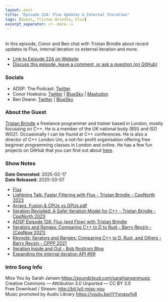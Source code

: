 ```yaml
---
layout: post
title: "Episode 224: Flux Updates & Internal Iteration"
tags: [Guest, Tristan Brindle, Flux]
excerpt_separator: <!--more-->
---
```


<div id="buzzsprout-player-16726930"></div><script src="https://www.buzzsprout.com/1501960/episodes/16726930-episode-224-flux-updates-internal-iteration.js?container_id=buzzsprout-player-16726930&player=small" type="text/javascript" charset="utf-8"></script>

<br>In this episode, Conor and Ben chat with Tristan Brindle about recent updates to Flux, internal iteration vs external iteration and more.

<!--more-->

* [Link to Episode 224 on Website](https://adspthepodcast.com/2025/03/07/Episode-224.html)
* [Discuss this episode, leave a comment, or ask a question (on GitHub)](https://github.com/codereport/adsp2/discussions/123)

### Socials
 
* ADSP: The Podcast: [Twitter](https://twitter.com/adspthepodcast)
* Conor Hoekstra: [Twitter](https://twitter.com/code_report) \| [BlueSky](https://bsky.app/profile/codereport.bsky.social) \| [Mastodon](https://mastodon.social/@code_report)
* Ben Deane: [Twitter](https://x.com/ben_deane) \| [BlueSky](https://bsky.app/profile/elbeno.com)

### About the Guest

[Tristan Brindle](https://twitter.com/tristanbrindle) a freelance programmer and trainer based in London, mostly focussing on C++. He is a member of the UK national body (BSI) and ISO WG21. Occasionally I can be found at C++ conferences. He is also a director of C++ London Uni, a not-for-profit organisation offering free beginner programming classes in London and online. He has a few fun projects on GitHub that you can find out about [here](https://tristanbrindle.com/projects/).

### Show Notes

**Date Generated:** 2025-02-17 <br>
**Date Released:** 2025-03-07

* [Flux](https://github.com/tcbrindle/flux)
* [Lightning Talk: Faster Filtering with Flux - Tristan Brindle - CppNorth 2023](https://www.youtube.com/watch?v=wAOgEWzi4bk)
* [Arrays, Fusion & CPUs vs GPUs.pdf](https://github.com/codereport/Content/blob/main/Talks/2024-10-C%2B%2BUnderTheSea/Arrays%2C%20Fusion%20%26%20CPUs%20vs%20GPUs.pdf)
* [Iteration Revisited: A Safer Iteration Model for C++ - Tristan Brindle - CppNorth 2023](https://www.youtube.com/watch?v=l3AxYei17ls)
* [ADSP Episode 126: Flux (and Flow) with Tristan Brindle](https://adspthepodcast.com/2023/04/21/Episode-126.html)
* [Iterators and Ranges: Comparing C++ to D to Rust - Barry Revzin - [CppNow 2021]](https://www.youtube.com/watch?v=d3qY4dZ2r4w)
* [Keynote: Iterators and Ranges: Comparing C++ to D, Rust, and Others - Barry Revzin - CPPP 2021](https://www.youtube.com/watch?v=95uT0RhMGwA)
* [Iteration Inside and Out - Bob Nystrom Blog](https://journal.stuffwithstuff.com/2013/01/13/iteration-inside-and-out/)
* [Expanding the internal iteration API #99](https://github.com/tcbrindle/flux/issues/99)

### Intro Song Info
 
Miss You by Sarah Jansen https://soundcloud.com/sarahjansenmusic<br>
Creative Commons — Attribution 3.0 Unported — CC BY 3.0<br>
Free Download / Stream: http://bit.ly/l-miss-you<br>
Music promoted by Audio Library https://youtu.be/iYYxnasvfx8<br>